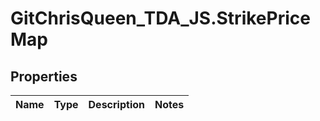 # GitChrisQueen_TDA_JS.StrikePriceMap

## Properties
Name | Type | Description | Notes
------------ | ------------- | ------------- | -------------


